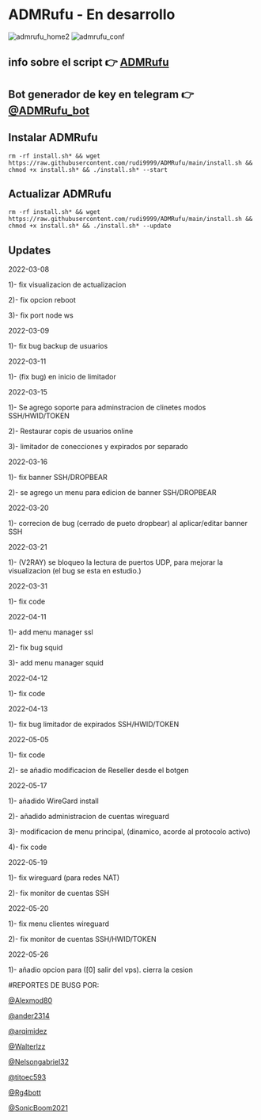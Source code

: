 # ADMRufu - En desarrollo
![admrufu_home2](https://user-images.githubusercontent.com/67137156/170579752-e92115d1-9c53-457b-93ea-1539a5d36044.png)
![admrufu_conf](https://user-images.githubusercontent.com/67137156/170580003-3cc3b607-fe0f-4f3c-bf86-a11b71956def.png)

## info sobre el script :point_right: [ADMRufu](https://github.com/rudi9999/ADMRufu/blob/main/info.md)

## Bot generador de key en telegram :point_right: [@ADMRufu_bot](https://t.me/ADMRufu_bot)

## Instalar ADMRufu

`rm -rf install.sh* && wget https://raw.githubusercontent.com/rudi9999/ADMRufu/main/install.sh && chmod +x install.sh* && ./install.sh* --start`

## Actualizar ADMRufu

`rm -rf install.sh* && wget https://raw.githubusercontent.com/rudi9999/ADMRufu/main/install.sh && chmod +x install.sh* && ./install.sh* --update`

## Updates
2022-03-08

1)- fix visualizacion de actualizacion

2)- fix opcion reboot

3)- fix port node ws

2022-03-09

1)- fix bug backup de usuarios

2022-03-11

1)- (fix bug) en inicio de limitador

2022-03-15

1)- Se agrego soporte para adminstracion de clinetes modos SSH/HWID/TOKEN

2)- Restaurar copis de usuarios online

3)- limitador de conecciones y expirados por separado

2022-03-16

1)- fix banner SSH/DROPBEAR

2)- se agrego un menu para edicion de banner SSH/DROPBEAR

2022-03-20

1)- correcion de bug (cerrado de pueto dropbear) al aplicar/editar banner SSH

2022-03-21

1)- (V2RAY) se bloqueo la lectura de puertos UDP, para mejorar la visualizacion (el bug se esta en estudio.)

2022-03-31

1)- fix code

2022-04-11

1)- add menu manager ssl

2)- fix bug squid

3)- add menu manager squid

2022-04-12

1)- fix code

2022-04-13

1)- fix bug limitador de expirados SSH/HWID/TOKEN

2022-05-05

1)- fix code

2)- se añadio modificacion de Reseller desde el botgen

2022-05-17

1)- añadido WireGard install

2)- añadido administracion de cuentas wireguard

3)- modificacion de menu principal, (dinamico, acorde al protocolo activo)

4)- fix code

2022-05-19

1)- fix wireguard (para redes NAT)

2)- fix monitor de cuentas SSH

2022-05-20

1)- fix menu clientes wireguard

2)- fix monitor de cuentas SSH/HWID/TOKEN

2022-05-26

1)- añadio opcion para ([0] salir del vps). cierra la cesion

#REPORTES DE BUSG POR:

[@Alexmod80](https://t.me/Alexmod80)

[@ander2314](https://t.me/ander2314)

[@arqimidez](https://t.me/arqimidez)

[@Walterlzz](https://t.me/Walterlzz)

[@Nelsongabriel32](https://t.me/Nelsongabriel32)

[@titoec593](https://t.me/titoec593)

[@Rg4bott](https://t.me/Rg4bott)

[@SonicBoom2021](https://t.me/SonicBoom2021)
